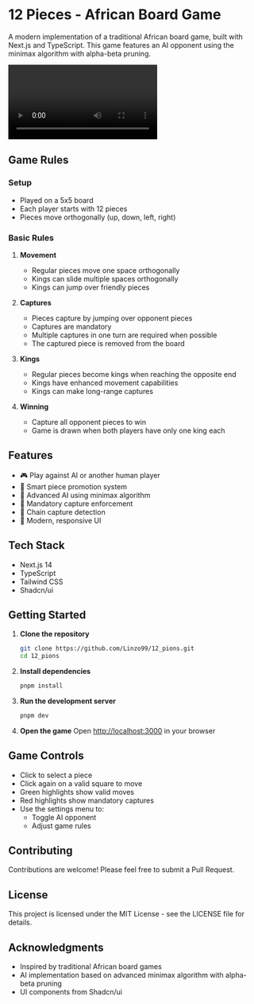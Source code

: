 # 12 Pieces - African Board Game

A modern implementation of a traditional African board game, built with Next.js and TypeScript. This game features an AI opponent using the minimax algorithm with alpha-beta pruning.

![12 Pieces Game Demo](12_pions.mov)

## Game Rules

### Setup
- Played on a 5x5 board
- Each player starts with 12 pieces
- Pieces move orthogonally (up, down, left, right)

### Basic Rules
1. **Movement**
   - Regular pieces move one space orthogonally
   - Kings can slide multiple spaces orthogonally
   - Kings can jump over friendly pieces

2. **Captures**
   - Pieces capture by jumping over opponent pieces
   - Captures are mandatory
   - Multiple captures in one turn are required when possible
   - The captured piece is removed from the board

3. **Kings**
   - Regular pieces become kings when reaching the opposite end
   - Kings have enhanced movement capabilities
   - Kings can make long-range captures

4. **Winning**
   - Capture all opponent pieces to win
   - Game is drawn when both players have only one king each

## Features

- 🎮 Play against AI or another human player
- 👑 Smart piece promotion system
- 🤖 Advanced AI using minimax algorithm
- 🎯 Mandatory capture enforcement
- 🔄 Chain capture detection
- 💫 Modern, responsive UI

## Tech Stack

- Next.js 14
- TypeScript
- Tailwind CSS
- Shadcn/ui

## Getting Started

1. **Clone the repository**
   ```bash
   git clone https://github.com/Linzo99/12_pions.git
   cd 12_pions
   ```

2. **Install dependencies**
   ```bash
   pnpm install
   ```

3. **Run the development server**
   ```bash
   pnpm dev
   ```

4. **Open the game**
   Open [http://localhost:3000](http://localhost:3000) in your browser

## Game Controls

- Click to select a piece
- Click again on a valid square to move
- Green highlights show valid moves
- Red highlights show mandatory captures
- Use the settings menu to:
  - Toggle AI opponent
  - Adjust game rules

## Contributing

Contributions are welcome! Please feel free to submit a Pull Request.

## License

This project is licensed under the MIT License - see the LICENSE file for details.

## Acknowledgments

- Inspired by traditional African board games
- AI implementation based on advanced minimax algorithm with alpha-beta pruning
- UI components from Shadcn/ui
